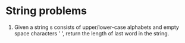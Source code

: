 # String problems
1. Given a string s consists of upper/lower-case alphabets and empty space characters ' ', return the length of last word in the string.
